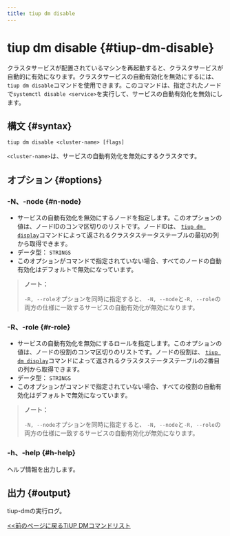 ```yaml
---
title: tiup dm disable
---
```


# tiup dm disable {#tiup-dm-disable}

クラスタサービスが配置されているマシンを再起動すると、クラスタサービスが自動的に有効になります。クラスタサービスの自動有効化を無効にするには、 `tiup dm disable`コマンドを使用できます。このコマンドは、指定されたノードで`systemctl disable <service>`を実行して、サービスの自動有効化を無効にします。

## 構文 {#syntax}

```shell
tiup dm disable <cluster-name> [flags]
```

`<cluster-name>`は、サービスの自動有効化を無効にするクラスタです。

## オプション {#options}

### -N、-node {#n-node}

-   サービスの自動有効化を無効にするノードを指定します。このオプションの値は、ノードIDのコンマ区切りのリストです。ノードIDは、 [`tiup dm display`](/tiup/tiup-component-dm-display.md)コマンドによって返されるクラスタステータステーブルの最初の列から取得できます。
-   データ型： `STRINGS`
-   このオプションがコマンドで指定されていない場合、すべてのノードの自動有効化はデフォルトで無効になっています。

> **ノート：**
>
> `-R, --role`オプションを同時に指定すると、 `-N, --node`と`-R, --role`の両方の仕様に一致するサービスの自動有効化が無効になります。

### -R、-role {#r-role}

-   サービスの自動有効化を無効にするロールを指定します。このオプションの値は、ノードの役割のコンマ区切りのリストです。ノードの役割は、 [`tiup dm display`](/tiup/tiup-component-dm-display.md)コマンドによって返されるクラスタステータステーブルの2番目の列から取得できます。
-   データ型： `STRINGS`
-   このオプションがコマンドで指定されていない場合、すべての役割の自動有効化はデフォルトで無効になっています。

> **ノート：**
>
> `-N, --node`オプションを同時に指定すると、 `-N, --node`と`-R, --role`の両方の仕様に一致するサービスの自動有効化が無効になります。

### -h、-help {#h-help}

ヘルプ情報を出力します。

## 出力 {#output}

tiup-dmの実行ログ。

[&lt;&lt;前のページに戻るTiUP DMコマンドリスト](/tiup/tiup-component-dm.md#command-list)
